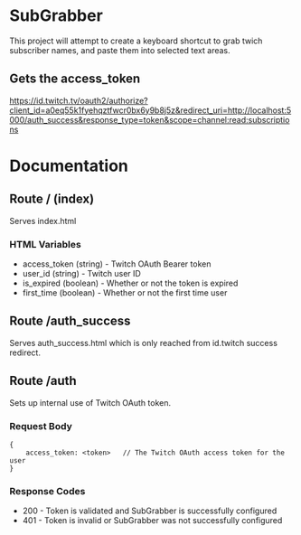 # SubGrabber
This project will attempt to create a keyboard shortcut to grab twich subscriber names, and paste them into selected text areas.

## Gets the access_token 
https://id.twitch.tv/oauth2/authorize?client_id=a0eq55k1fyehqztfwcr0bx6y9b8j5z&redirect_uri=http://localhost:5000/auth_success&response_type=token&scope=channel:read:subscriptions

# Documentation

## Route / (index)
Serves index.html

### HTML Variables
- access_token (string) - Twitch OAuth Bearer token
- user_id (string) - Twitch user ID
- is_expired (boolean) - Whether or not the token is expired
- first_time (boolean) - Whether or not the first time user

## Route /auth_success
Serves auth_success.html which is only reached from id.twitch success redirect.

## Route /auth
Sets up internal use of Twitch OAuth token.

### Request Body
```
{
    access_token: <token>   // The Twitch OAuth access token for the user
}
```

### Response Codes
- 200 - Token is validated and SubGrabber is successfully configured
- 401 - Token is invalid or SubGrabber was not successfully configured